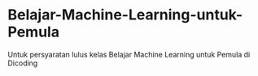 # Belajar-Machine-Learning-untuk-Pemula
Untuk persyaratan lulus kelas Belajar Machine Learning untuk Pemula di Dicoding
